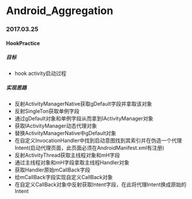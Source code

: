 # Android_Aggregation

### 2017.03.25
#### HookPractice
##### 目标	
 * hook activity启动过程
##### 实现思路
 * 反射ActivityManagerNative获取gDefault字段并拿取该对象
 * 反射SingleTon获取单例字段
 * 通过gDefault对象和单例字段从而拿到IActivityManager对象
 * 获取IActivityManager动态代理对象
 * 替换ActivityManagerNative中gDefault对象
 * 在自定义InvocationHandler中找到启动意图找到其索引并在伪造一个代理Intent(启动代理页面，此页面必须在AndroidManifest.xml有注册)
 * 反射ActivityThread获取主线程对象和mH字段
 * 通过主线程对象和mH字段拿取主线程Handler对象
 * 获取Handler原始mCallBack字段
 * 给mCallBack字段实现自定义CallBack对象
 * 在自定义CallBack对象中反射获取Intent字段，在此将代理Intent换成原始的Intent